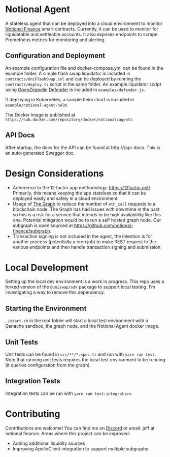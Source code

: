 # Notional Agent

A stateless agent that can be deployed into a cloud environment to monitor [Notional Finance](https://notional.finance) smart contracts. Currently, it can be used to monitor for liquidatable and settleable accounts. It also exposes endpoints to scrape Prometheus metrics for monitoring and alerting.

## Configuration and Deployment

An example configuration file and docker-compose.yml can be found in the example folder. A simple flash swap liquidator is included in `contracts/UniFlashSwap.sol` and can be deployed by running the `contracts/deploy.ts` script in the same folder. An example liquidator script using [OpenZeppelin Defender](https://openzeppelin.com/defender/) is included in `examples/defender.js`.

If deploying in Kubernetes, a sample helm chart is included in `example/notional-agent-helm`.

The Docker image is published at `https://hub.docker.com/repository/docker/notional/agents`

## API Docs

After startup, the docs for the API can be found at http://<hostname>/api-docs. This is an auto-generated Swagger doc.

# Design Considerations

- Adherence to the 12 factor app methodology: https://12factor.net/. Primarily, this means keeping the app stateless so that it can be deployed easily and safely in a cloud environment.
- Usage of [The Graph](http://thegraph.com) to reduce the number of `eth_call` requests to a blockchain node. The Graph has had issues with downtime in the past so this is a risk for a service that intends to be high availablility like this one. Potential mitigation would be to run a self hosted graph node. Our subgraph is open sourced at https://github.com/notional-finance/subgraph.
- Transaction signing is not included in the agent, the intention is for another process (potentially a cron job) to make REST request to the various endpoints and then handle transaction signing and submission.

# Local Development

Setting up the local dev environment is a work in progress. This repo uses a forked version of the `@uniswap/sdk` package to support local testing. I'm investigating a way to remove this dependency.

## Starting the Environment

`./start.sh` in the root folder will start a local test environment with a Ganache sandbox, the graph node, and the Notional Agent docker image.

## Unit Tests

Unit tests can be found in `src/**/*.spec.ts` and run with `yarn run test`. Note that running unit tests requires the local test environment to be running (it queries configuration from the graph).

## Integration Tests

Integration tests can be run with `yarn run test:integration`.

# Contributing

Contributions are welcome! You can find me on [Discord](https://discord.gg/62eX3K7) or email: jeff at notional finance. Areas where this project can be improved:

- Adding additional liquidity sources
- Improving ApolloClient integration to support multiple subgraphs
